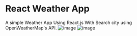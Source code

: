 # React Weather App
A simple Weather App Using React.js With Search city using OpenWeatherMap's API. 
![image](https://user-images.githubusercontent.com/115908261/234300119-3e3aaa0d-0662-4f30-9517-1aad5ab3aa20.png)
![image](https://user-images.githubusercontent.com/115908261/234300262-0d134b24-5b24-4997-8e41-887f6f4ce238.png)
